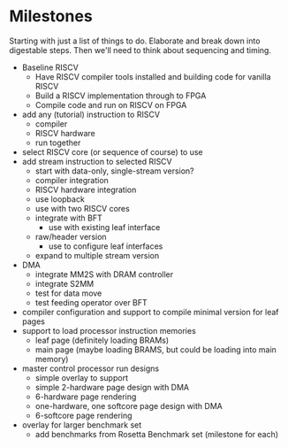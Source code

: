 # Milestones

Starting with just a list of things to do.
Elaborate and break down into digestable steps.
Then we'll need to think about sequencing and timing.

* Baseline RISCV 
   * Have RISCV compiler tools installed and building code for vanilla RISCV
   * Build a RISCV implementation through to FPGA
   * Compile code and run on RISCV on FPGA
* add any (tutorial) instruction to RISCV
   * compiler
   * RISCV hardware
   * run together
* select RISCV core (or sequence of course) to use 
* add stream instruction to selected RISCV
   * start with data-only, single-stream version?
   * compiler integration
   * RISCV hardware integration
   * use loopback
   * use with two RISCV cores
   * integrate with BFT
       * use with existing leaf interface
   * raw/header version
       * use to configure leaf interfaces
   * expand to multiple stream version
* DMA
   * integrate MM2S with DRAM controller
   * integrate S2MM
   * test for data move
   * test feeding operator over BFT
* compiler configuration and support to compile minimal version for leaf pages
* support to load processor instruction memories
    * leaf page (definitely loading BRAMs)
    * main page (maybe loading BRAMS, but could be loading into main memory)
* master control processor run designs
	* simple overlay to support 
    * simple 2-hardware page design with DMA
    * 6-hardware page rendering
	* one-hardware, one softcore page design with DMA
	* 6-softcore page rendering
* overlay for larger benchmark set
    * add benchmarks from Rosetta Benchmark set (milestone for each)

   
    
   

 



